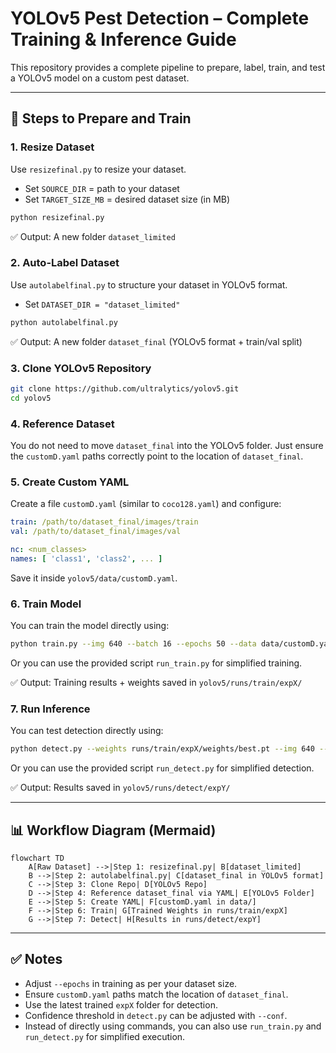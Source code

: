 # YOLOv5 Pest Detection – Complete Training & Inference Guide

This repository provides a complete pipeline to prepare, label, train, and test a YOLOv5 model on a custom pest dataset.

---

## 📌 Steps to Prepare and Train

### 1. Resize Dataset

Use `resizefinal.py` to resize your dataset.

* Set `SOURCE_DIR` = path to your dataset
* Set `TARGET_SIZE_MB` = desired dataset size (in MB)

```bash
python resizefinal.py
```

✅ Output: A new folder `dataset_limited`

### 2. Auto-Label Dataset

Use `autolabelfinal.py` to structure your dataset in YOLOv5 format.

* Set `DATASET_DIR = "dataset_limited"`

```bash
python autolabelfinal.py
```

✅ Output: A new folder `dataset_final` (YOLOv5 format + train/val split)

### 3. Clone YOLOv5 Repository

```bash
git clone https://github.com/ultralytics/yolov5.git
cd yolov5
```

### 4. Reference Dataset

You do not need to move `dataset_final` into the YOLOv5 folder. Just ensure the `customD.yaml` paths correctly point to the location of `dataset_final`.

### 5. Create Custom YAML

Create a file `customD.yaml` (similar to `coco128.yaml`) and configure:

```yaml
train: /path/to/dataset_final/images/train
val: /path/to/dataset_final/images/val

nc: <num_classes>
names: [ 'class1', 'class2', ... ]
```

Save it inside `yolov5/data/customD.yaml`.

### 6. Train Model

You can train the model directly using:

```bash
python train.py --img 640 --batch 16 --epochs 50 --data data/customD.yaml --weights yolov5s.pt --cache
```

Or you can use the provided script `run_train.py` for simplified training.

✅ Output: Training results + weights saved in `yolov5/runs/train/expX/`

### 7. Run Inference

You can test detection directly using:

```bash
python detect.py --weights runs/train/expX/weights/best.pt --img 640 --conf 0.25 --source path/to/image_or_folder
```

Or you can use the provided script `run_detect.py` for simplified detection.

✅ Output: Results saved in `yolov5/runs/detect/expY/`

---

## 📊 Workflow Diagram (Mermaid)

```mermaid
flowchart TD
    A[Raw Dataset] -->|Step 1: resizefinal.py| B[dataset_limited]
    B -->|Step 2: autolabelfinal.py| C[dataset_final in YOLOv5 format]
    C -->|Step 3: Clone Repo| D[YOLOv5 Repo]
    D -->|Step 4: Reference dataset_final via YAML| E[YOLOv5 Folder]
    E -->|Step 5: Create YAML| F[customD.yaml in data/]
    F -->|Step 6: Train| G[Trained Weights in runs/train/expX]
    G -->|Step 7: Detect| H[Results in runs/detect/expY]
```

---

## ✅ Notes

* Adjust `--epochs` in training as per your dataset size.
* Ensure `customD.yaml` paths match the location of `dataset_final`.
* Use the latest trained `expX` folder for detection.
* Confidence threshold in `detect.py` can be adjusted with `--conf`.
* Instead of directly using commands, you can also use `run_train.py` and `run_detect.py` for simplified execution.

